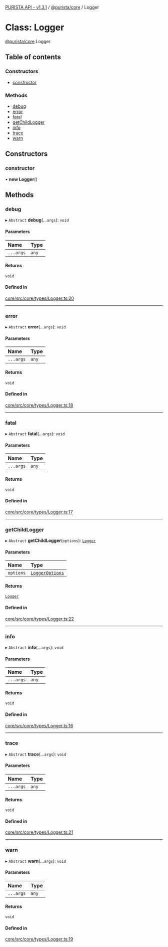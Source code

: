 [PURISTA API - v1.3.1](../README.md) / [@purista/core](../modules/purista_core.md) / Logger

# Class: Logger

[@purista/core](../modules/purista_core.md).Logger

## Table of contents

### Constructors

- [constructor](purista_core.Logger.md#constructor)

### Methods

- [debug](purista_core.Logger.md#debug)
- [error](purista_core.Logger.md#error)
- [fatal](purista_core.Logger.md#fatal)
- [getChildLogger](purista_core.Logger.md#getchildlogger)
- [info](purista_core.Logger.md#info)
- [trace](purista_core.Logger.md#trace)
- [warn](purista_core.Logger.md#warn)

## Constructors

### constructor

• **new Logger**()

## Methods

### debug

▸ `Abstract` **debug**(...`args`): `void`

#### Parameters

| Name | Type |
| :------ | :------ |
| `...args` | `any` |

#### Returns

`void`

#### Defined in

[core/src/core/types/Logger.ts:20](https://github.com/sebastianwessel/purista/blob/81fe9e5/packages/core/src/core/types/Logger.ts#L20)

___

### error

▸ `Abstract` **error**(...`args`): `void`

#### Parameters

| Name | Type |
| :------ | :------ |
| `...args` | `any` |

#### Returns

`void`

#### Defined in

[core/src/core/types/Logger.ts:18](https://github.com/sebastianwessel/purista/blob/81fe9e5/packages/core/src/core/types/Logger.ts#L18)

___

### fatal

▸ `Abstract` **fatal**(...`args`): `void`

#### Parameters

| Name | Type |
| :------ | :------ |
| `...args` | `any` |

#### Returns

`void`

#### Defined in

[core/src/core/types/Logger.ts:17](https://github.com/sebastianwessel/purista/blob/81fe9e5/packages/core/src/core/types/Logger.ts#L17)

___

### getChildLogger

▸ `Abstract` **getChildLogger**(`options`): [`Logger`](purista_core.Logger.md)

#### Parameters

| Name | Type |
| :------ | :------ |
| `options` | [`LoggerOptions`](../modules/purista_core.md#loggeroptions) |

#### Returns

[`Logger`](purista_core.Logger.md)

#### Defined in

[core/src/core/types/Logger.ts:22](https://github.com/sebastianwessel/purista/blob/81fe9e5/packages/core/src/core/types/Logger.ts#L22)

___

### info

▸ `Abstract` **info**(...`args`): `void`

#### Parameters

| Name | Type |
| :------ | :------ |
| `...args` | `any` |

#### Returns

`void`

#### Defined in

[core/src/core/types/Logger.ts:16](https://github.com/sebastianwessel/purista/blob/81fe9e5/packages/core/src/core/types/Logger.ts#L16)

___

### trace

▸ `Abstract` **trace**(...`args`): `void`

#### Parameters

| Name | Type |
| :------ | :------ |
| `...args` | `any` |

#### Returns

`void`

#### Defined in

[core/src/core/types/Logger.ts:21](https://github.com/sebastianwessel/purista/blob/81fe9e5/packages/core/src/core/types/Logger.ts#L21)

___

### warn

▸ `Abstract` **warn**(...`args`): `void`

#### Parameters

| Name | Type |
| :------ | :------ |
| `...args` | `any` |

#### Returns

`void`

#### Defined in

[core/src/core/types/Logger.ts:19](https://github.com/sebastianwessel/purista/blob/81fe9e5/packages/core/src/core/types/Logger.ts#L19)

